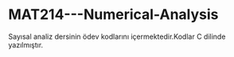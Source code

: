 # MAT214---Numerical-Analysis


Sayısal analiz dersinin ödev kodlarını içermektedir.Kodlar C dilinde yazılmıştır.
